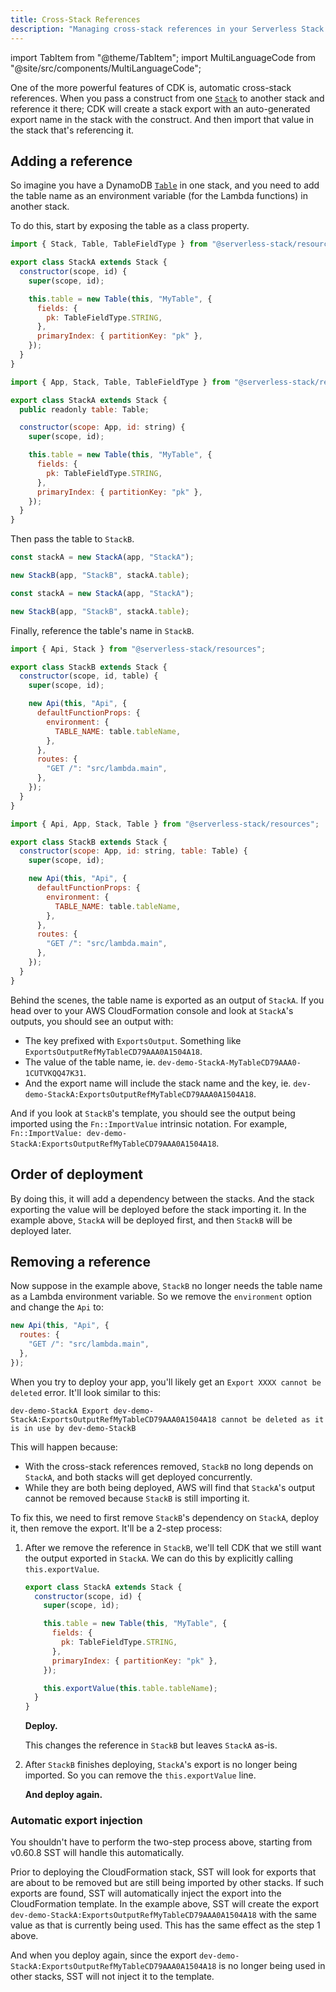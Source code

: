```yaml
---
title: Cross-Stack References
description: "Managing cross-stack references in your Serverless Stack (SST) app."
---
```


import TabItem from "@theme/TabItem";
import MultiLanguageCode from "@site/src/components/MultiLanguageCode";

One of the more powerful features of CDK is, automatic cross-stack references. When you pass a construct from one [`Stack`](../constructs/Stack.md) to another stack and reference it there; CDK will create a stack export with an auto-generated export name in the stack with the construct. And then import that value in the stack that's referencing it.

## Adding a reference

So imagine you have a DynamoDB [`Table`](../constructs/Table.md) in one stack, and you need to add the table name as an environment variable (for the Lambda functions) in another stack.

To do this, start by exposing the table as a class property.

<MultiLanguageCode>
<TabItem value="js">

```js {7-12} title="stacks/StackA.js"
import { Stack, Table, TableFieldType } from "@serverless-stack/resources";

export class StackA extends Stack {
  constructor(scope, id) {
    super(scope, id);

    this.table = new Table(this, "MyTable", {
      fields: {
        pk: TableFieldType.STRING,
      },
      primaryIndex: { partitionKey: "pk" },
    });
  }
}
```

</TabItem>
<TabItem value="ts">

```js {9-14} title="stacks/StackA.ts"
import { App, Stack, Table, TableFieldType } from "@serverless-stack/resources";

export class StackA extends Stack {
  public readonly table: Table;

  constructor(scope: App, id: string) {
    super(scope, id);

    this.table = new Table(this, "MyTable", {
      fields: {
        pk: TableFieldType.STRING,
      },
      primaryIndex: { partitionKey: "pk" },
    });
  }
}
```

</TabItem>
</MultiLanguageCode>

Then pass the table to `StackB`.

<MultiLanguageCode>
<TabItem value="js">

```js {3} title="stacks/index.js"
const stackA = new StackA(app, "StackA");

new StackB(app, "StackB", stackA.table);
```

</TabItem>
<TabItem value="ts">

```js {3} title="stacks/index.ts"
const stackA = new StackA(app, "StackA");

new StackB(app, "StackB", stackA.table);
```

</TabItem>
</MultiLanguageCode>

Finally, reference the table's name in `StackB`.

<MultiLanguageCode>
<TabItem value="js">

```js {10} title="stacks/StackB.js"
import { Api, Stack } from "@serverless-stack/resources";

export class StackB extends Stack {
  constructor(scope, id, table) {
    super(scope, id);

    new Api(this, "Api", {
      defaultFunctionProps: {
        environment: {
          TABLE_NAME: table.tableName,
        },
      },
      routes: {
        "GET /": "src/lambda.main",
      },
    });
  }
}
```

</TabItem>
<TabItem value="ts">

```js {10} title="stacks/StackB.ts"
import { Api, App, Stack, Table } from "@serverless-stack/resources";

export class StackB extends Stack {
  constructor(scope: App, id: string, table: Table) {
    super(scope, id);

    new Api(this, "Api", {
      defaultFunctionProps: {
        environment: {
          TABLE_NAME: table.tableName,
        },
      },
      routes: {
        "GET /": "src/lambda.main",
      },
    });
  }
}
```

</TabItem>
</MultiLanguageCode>

Behind the scenes, the table name is exported as an output of `StackA`. If you head over to your AWS CloudFormation console and look at `StackA`'s outputs, you should see an output with:

- The key prefixed with `ExportsOutput`. Something like `ExportsOutputRefMyTableCD79AAA0A1504A18`.
- The value of the table name, ie. `dev-demo-StackA-MyTableCD79AAA0-1CUTVKQQ47K31`.
- And the export name will include the stack name and the key, ie. `dev-demo-StackA:ExportsOutputRefMyTableCD79AAA0A1504A18`.

And if you look at `StackB`'s template, you should see the output being imported using the `Fn::ImportValue` intrinsic notation. For example, `Fn::ImportValue: dev-demo-StackA:ExportsOutputRefMyTableCD79AAA0A1504A18`.

## Order of deployment

By doing this, it will add a dependency between the stacks. And the stack exporting the value will be deployed before the stack importing it. In the example above, `StackA` will be deployed first, and then `StackB` will be deployed later.

## Removing a reference

Now suppose in the example above, `StackB` no longer needs the table name as a Lambda environment variable. So we remove the `environment` option and change the `Api` to:

```js
new Api(this, "Api", {
  routes: {
    "GET /": "src/lambda.main",
  },
});
```

When you try to deploy your app, you'll likely get an `Export XXXX cannot be deleted` error. It'll look similar to this:

```
dev-demo-StackA Export dev-demo-StackA:ExportsOutputRefMyTableCD79AAA0A1504A18 cannot be deleted as it is in use by dev-demo-StackB
```

This will happen because:

- With the cross-stack references removed, `StackB` no long depends on `StackA`, and both stacks will get deployed concurrently.
- While they are both being deployed, AWS will find that `StackA`'s output cannot be removed because `StackB` is still importing it.

To fix this, we need to first remove `StackB`'s dependency on `StackA`, deploy it, then remove the export. It'll be a 2-step process:

1. After we remove the reference in `StackB`, we'll tell CDK that we still want the output exported in `StackA`. We can do this by explicitly calling `this.exportValue`.

   ```js {12} title="stacks/StackA.js"
   export class StackA extends Stack {
     constructor(scope, id) {
       super(scope, id);
   
       this.table = new Table(this, "MyTable", {
         fields: {
           pk: TableFieldType.STRING,
         },
         primaryIndex: { partitionKey: "pk" },
       });

       this.exportValue(this.table.tableName);
     }
   }
   ```
 
   **Deploy.**

   This changes the reference in `StackB` but leaves `StackA` as-is.

2. After `StackB` finishes deploying, `StackA`'s export is no longer being imported. So you can remove the `this.exportValue` line.

   **And deploy again.**

### Automatic export injection

You shouldn't have to perform the two-step process above, starting from v0.60.8 SST will handle this automatically.

Prior to deploying the CloudFormation stack, SST will look for exports that are about to be removed but are still being imported by other stacks. If such exports are found, SST will automatically inject the export into the CloudFormation template. In the example above, SST will create the export `dev-demo-StackA:ExportsOutputRefMyTableCD79AAA0A1504A18` with the same value as that is currently being used. This has the same effect as the step 1 above.

And when you deploy again, since the export `dev-demo-StackA:ExportsOutputRefMyTableCD79AAA0A1504A18` is no longer being used in other stacks, SST will not inject it to the template.
